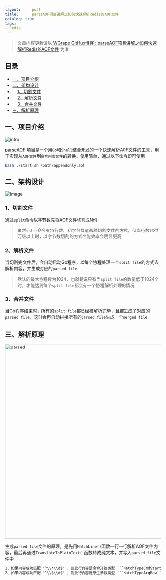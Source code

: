 ```yaml
---
layout:     post
title:      parseAOF项目讲解之如何快速解析Redis的AOF文件
catalog: true
tags:
- Redis
---
```


> 文章内容更新请以 [WGrape GitHub博客 : parseAOF项目讲解之如何快速解析Redis的AOF文件](https://github.com/WGrape/Blog/issues/11) 为准

## 目录
- [一、项目介绍](#1)
- [二、架构设计](#2)
- &nbsp;&nbsp;&nbsp; [1、切割文件](#21)
- &nbsp;&nbsp;&nbsp; [2、解析文件](#22)
- &nbsp;&nbsp;&nbsp; [3、合并文件](#23)
- [三、解析原理](#3)

## <span id="1">一、项目介绍</span>

![intro](https://user-images.githubusercontent.com/35942268/144971898-8aabbbbb-9ae5-4c1e-8ba1-b5d8dab1dd8f.png)

[parseAOF](https://github.com/WGrape/parseAOF) 项目是一个用```Go```和```Shell```结合开发的一个快速解析AOF文件的工具，用于实现从```AOF文件```到```命令列表文件```的转换。使用简单，通过以下命令即可使用

```bash
bash ./start.sh /path/appendonly.aof
```

## <span id="2">二、架构设计</span>

![image](https://user-images.githubusercontent.com/35942268/145674949-1459562a-4555-493b-9aea-ed1d7d3f23a4.png)

### <span id="21">1、切割文件</span>

通过```split```命令以字节数先将AOF文件切割成N份

> 虽然```split```命令支持行数、和字节数这两种切割文件的方式，但当行数超过万级以上时，以字节数切割的方式性能效率会明显更高

### <span id="22">2、解析文件</span>

当切割完文件后，会自动启动Go程序，以每个协程处理一个```split file```的方式去解析内容，并生成对应的```parsed file```

> 默认的最大协程数为1024，也就是说只有当```split file```的数量低于1024个时，才能达到每个```split file```都会有一个协程解析处理的情况

### <span id="23">3、合并文件</span>

当Go程序结束时，所有的```split file```都已经被解析完毕，且都生成了对应的```parsed file```，这时会再自动拼接所有的```parsed file```生成一个```merged file```

## <span id="3">三、解析原理</span>

<img width="629" alt="parsed" src="https://user-images.githubusercontent.com/35942268/145675487-21ddd6ca-f90e-4e71-aad3-d43a33c55044.png">

生成```parsed file```文件的原理，是先用```MatchLine()```函数一行一行解析AOF文件内容，最后再通过```TranslateToPlainText()```函数转成纯文本，并写入```parsed file```文件中

```txt
1、如果内容成功匹配 "^\\*\\d$" ，则此行内容是命令开始类型 ```MatchTypeCmdStart```
2、如果内容成功匹配 "^\\$\\d$" ，则此行内容是原生参数类型 ```MatchTypeArgRaw```
```
